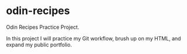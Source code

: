 # odin-recipes

Odin Recipes Practice Project.

In this project I will practice my Git workflow, brush up on my HTML, and expand my public portfolio.
